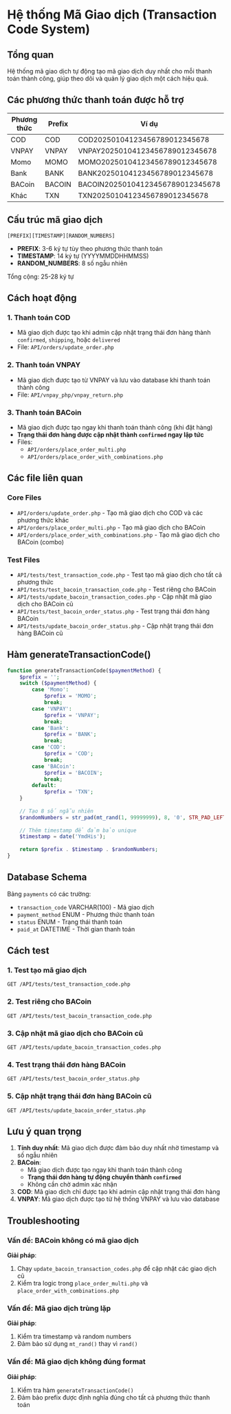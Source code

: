 # Hệ thống Mã Giao dịch (Transaction Code System)

## Tổng quan

Hệ thống mã giao dịch tự động tạo mã giao dịch duy nhất cho mỗi thanh toán thành công, giúp theo dõi và quản lý giao dịch một cách hiệu quả.

## Các phương thức thanh toán được hỗ trợ

| Phương thức | Prefix | Ví dụ |
|-------------|--------|-------|
| COD | COD | COD20250104123456789012345678 |
| VNPAY | VNPAY | VNPAY20250104123456789012345678 |
| Momo | MOMO | MOMO20250104123456789012345678 |
| Bank | BANK | BANK20250104123456789012345678 |
| BACoin | BACOIN | BACOIN20250104123456789012345678 |
| Khác | TXN | TXN20250104123456789012345678 |

## Cấu trúc mã giao dịch

```
[PREFIX][TIMESTAMP][RANDOM_NUMBERS]
```

- **PREFIX**: 3-6 ký tự tùy theo phương thức thanh toán
- **TIMESTAMP**: 14 ký tự (YYYYMMDDHHMMSS)
- **RANDOM_NUMBERS**: 8 số ngẫu nhiên

Tổng cộng: 25-28 ký tự

## Cách hoạt động

### 1. Thanh toán COD
- Mã giao dịch được tạo khi admin cập nhật trạng thái đơn hàng thành `confirmed`, `shipping`, hoặc `delivered`
- File: `API/orders/update_order.php`

### 2. Thanh toán VNPAY
- Mã giao dịch được tạo từ VNPAY và lưu vào database khi thanh toán thành công
- File: `API/vnpay_php/vnpay_return.php`

### 3. Thanh toán BACoin
- Mã giao dịch được tạo ngay khi thanh toán thành công (khi đặt hàng)
- **Trạng thái đơn hàng được cập nhật thành `confirmed` ngay lập tức**
- Files: 
  - `API/orders/place_order_multi.php`
  - `API/orders/place_order_with_combinations.php`

## Các file liên quan

### Core Files
- `API/orders/update_order.php` - Tạo mã giao dịch cho COD và các phương thức khác
- `API/orders/place_order_multi.php` - Tạo mã giao dịch cho BACoin
- `API/orders/place_order_with_combinations.php` - Tạo mã giao dịch cho BACoin (combo)

### Test Files
- `API/tests/test_transaction_code.php` - Test tạo mã giao dịch cho tất cả phương thức
- `API/tests/test_bacoin_transaction_code.php` - Test riêng cho BACoin
- `API/tests/update_bacoin_transaction_codes.php` - Cập nhật mã giao dịch cho BACoin cũ
- `API/tests/test_bacoin_order_status.php` - Test trạng thái đơn hàng BACoin
- `API/tests/update_bacoin_order_status.php` - Cập nhật trạng thái đơn hàng BACoin cũ

## Hàm generateTransactionCode()

```php
function generateTransactionCode($paymentMethod) {
    $prefix = '';
    switch ($paymentMethod) {
        case 'Momo':
            $prefix = 'MOMO';
            break;
        case 'VNPAY':
            $prefix = 'VNPAY';
            break;
        case 'Bank':
            $prefix = 'BANK';
            break;
        case 'COD':
            $prefix = 'COD';
            break;
        case 'BACoin':
            $prefix = 'BACOIN';
            break;
        default:
            $prefix = 'TXN';
    }
    
    // Tạo 8 số ngẫu nhiên
    $randomNumbers = str_pad(mt_rand(1, 99999999), 8, '0', STR_PAD_LEFT);
    
    // Thêm timestamp để đảm bảo unique
    $timestamp = date('YmdHis');
    
    return $prefix . $timestamp . $randomNumbers;
}
```

## Database Schema

Bảng `payments` có các trường:
- `transaction_code` VARCHAR(100) - Mã giao dịch
- `payment_method` ENUM - Phương thức thanh toán
- `status` ENUM - Trạng thái thanh toán
- `paid_at` DATETIME - Thời gian thanh toán

## Cách test

### 1. Test tạo mã giao dịch
```
GET /API/tests/test_transaction_code.php
```

### 2. Test riêng cho BACoin
```
GET /API/tests/test_bacoin_transaction_code.php
```

### 3. Cập nhật mã giao dịch cho BACoin cũ
```
GET /API/tests/update_bacoin_transaction_codes.php
```

### 4. Test trạng thái đơn hàng BACoin
```
GET /API/tests/test_bacoin_order_status.php
```

### 5. Cập nhật trạng thái đơn hàng BACoin cũ
```
GET /API/tests/update_bacoin_order_status.php
```

## Lưu ý quan trọng

1. **Tính duy nhất**: Mã giao dịch được đảm bảo duy nhất nhờ timestamp và số ngẫu nhiên
2. **BACoin**: 
   - Mã giao dịch được tạo ngay khi thanh toán thành công
   - **Trạng thái đơn hàng tự động chuyển thành `confirmed`**
   - Không cần chờ admin xác nhận
3. **COD**: Mã giao dịch chỉ được tạo khi admin cập nhật trạng thái đơn hàng
4. **VNPAY**: Mã giao dịch được tạo từ hệ thống VNPAY và lưu vào database

## Troubleshooting

### Vấn đề: BACoin không có mã giao dịch
**Giải pháp**: 
1. Chạy `update_bacoin_transaction_codes.php` để cập nhật các giao dịch cũ
2. Kiểm tra logic trong `place_order_multi.php` và `place_order_with_combinations.php`

### Vấn đề: Mã giao dịch trùng lặp
**Giải pháp**: 
1. Kiểm tra timestamp và random numbers
2. Đảm bảo sử dụng `mt_rand()` thay vì `rand()`

### Vấn đề: Mã giao dịch không đúng format
**Giải pháp**: 
1. Kiểm tra hàm `generateTransactionCode()`
2. Đảm bảo prefix được định nghĩa đúng cho tất cả phương thức thanh toán 
